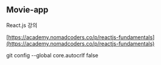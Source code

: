 ## Movie-app

React.js 강의

[https://academy.nomadcoders.co/p/reactjs-fundamentals](https://academy.nomadcoders.co/p/reactjs-fundamentals)

git config --global core.autocrlf false
